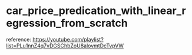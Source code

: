 # car_price_predication_with_linear_regression_from_scratch

reference: https://youtube.com/playlist?list=PLu1nnZ4q7vDGSChbZoU8alovmtDcTvpVW
